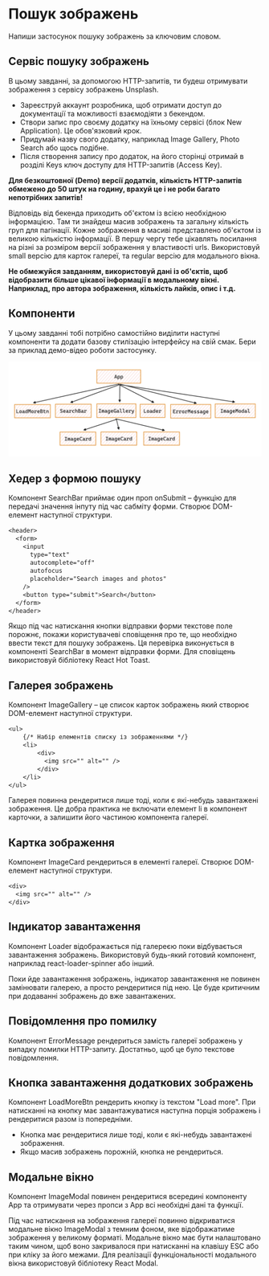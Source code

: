 # Пошук зображень

Напиши застосунок пошуку зображень за ключовим словом.

## Сервіс пошуку зображень

В цьому завданні, за допомогою HTTP-запитів, ти будеш отримувати зображення з сервісу зображень Unsplash.

- Зареєструй аккаунт розробника, щоб отримати доступ до документації та можливості взаємодіяти з бекендом.
- Створи запис про своєму додатку на їхньому сервісі (блок New Application). Це обов'язковий крок.
- Придумай назву свого додатку, наприклад Image Gallery, Photo Search або щось подібне.
- Після створення запису про додаток, на його сторінці отримай в розділі Keys ключ доступу для HTTP-запитів (Access Key).

**Для безкоштовної (Demo) версії додатків, кількість HTTP-запитів обмежено до 50 штук на годину, врахуй це і не роби багато непотрібних запитів!**

Відповідь від бекенда приходить об'єктом із всією необхідною інформацією. Там ти знайдеш масив зображень та загальну кількість груп для пагінації. Кожне зображення в масиві представлено об'єктом із великою кількістю інформації. В першу чергу тебе цікавлять посилання на різні за розміром версії зображення у властивості urls. Використовуй small версію для карток галереї, та regular версію для модального вікна.

**Не обмежуйся завданням, використовуй дані із об'єктів, щоб відобразити більше цікавої інформації в модальному вікні. Наприклад, про автора зображення, кількість лайків, опис і т.д.**

## Компоненти

У цьому завданні тобі потрібно самостійно виділити наступні компоненти та додати базову стилізацію інтерфейсу на свій смак. Бери за приклад демо-відео роботи застосунку.

![components](./src/data/components.png)

## Хедер з формою пошуку

Компонент SearchBar приймає один проп onSubmit – функцію для передачі значення інпуту під час сабміту форми. Створює DOM-елемент наступної структури.

```
<header>
  <form>
    <input
      type="text"
      autocomplete="off"
      autofocus
      placeholder="Search images and photos"
    />
    <button type="submit">Search</button>
  </form>
</header>
```

Якщо під час натискання кнопки відправки форми текстове поле порожнє, покажи користувачеві сповіщення про те, що необхідно ввести текст для пошуку зображень. Ця перевірка виконується в компоненті SearchBar в момент відправки форми. Для сповіщень використовуй бібліотеку React Hot Toast.

## Галерея зображень

Компонент ImageGallery – це список карток зображень який створює DOM-елемент наступної структури.

```
<ul>
	{/* Набір елементів списку із зображеннями */}
	<li>
		<div>
		  <img src="" alt="" />
		</div>
	</li>
</ul>
```

Галерея повинна рендеритися лише тоді, коли є які-небудь завантажені зображення. Це добра практика не включати елемент li в компонент карточки, а залишити його частиною компонента галереї.

## Картка зображення

Компонент ImageCard рендериться в елементі галереї. Створює DOM-елемент наступної структури.

```
<div>
  <img src="" alt="" />
</div>
```

## Індикатор завантаження

Компонент Loader відображається під галереєю поки відбувається завантаження зображень. Використовуй будь-який готовий компонент, наприклад react-loader-spinner або інший.

Поки йде завантаження зображень, індикатор завантаження не повинен замінювати галерею, а просто рендеритися під нею. Це буде критичним при додаванні зображень до вже завантажених.

## Повідомлення про помилку

Компонент ErrorMessage рендериться замість галереї зображень у випадку помилки HTTP-запиту. Достатньо, щоб це було текстове повідомлення.

## Кнопка завантаження додаткових зображень

Компонент LoadMoreBtn рендерить кнопку із текстом "Load more". При натисканні на кнопку має завантажуватися наступна порція зображень і рендеритися разом із попередніми.

- Кнопка має рендеритися лише тоді, коли є які-небудь завантажені зображення.
- Якщо масив зображень порожній, кнопка не рендериться.

## Модальне вікно

Компонент ImageModal повинен рендеритися всередині компоненту App та отримувати через пропси з App всі необхідні дані та функції.

Під час натискання на зображення галереї повинно відкриватися модальне вікно ImageModal з темним фоном, яке відображатиме зображення у великому форматі. Модальне вікно має бути налаштовано таким чином, щоб воно закривалося при натисканні на клавішу ESC або при кліку за його межами. Для реалізації функціональності модального вікна використовуй бібліотеку React Modal.
